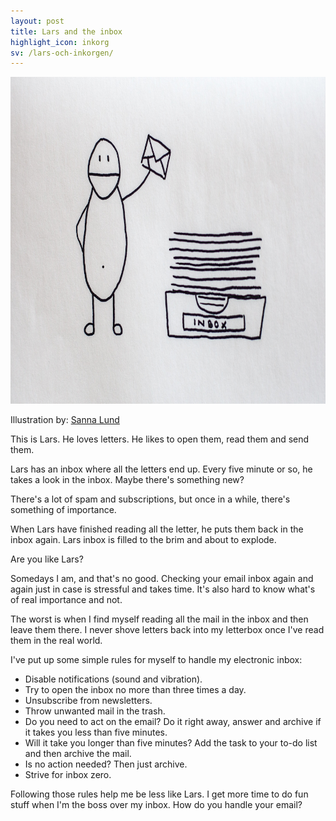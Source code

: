 ```yaml
---
layout: post
title: Lars and the inbox
highlight_icon: inkorg
sv: /lars-och-inkorgen/
---
```


<img src="/images/lars.jpg" alt="" width="930" height="523" />

Illustration by: [Sanna Lund][1]

This is Lars. He loves letters. He likes to open them, read them and send them.

Lars has an inbox where all the letters end up. Every five minute or so, he takes a look in the inbox. Maybe there's something new?

There's a lot of spam and subscriptions, but once in a while, there's something of importance.

When Lars have finished reading all the letter, he puts them back in the inbox again. Lars inbox is filled to the brim and about to explode.

Are you like Lars?

Somedays I am, and that's no good. Checking your email inbox again and again just in case is stressful and takes time. It's also hard to know what's of real importance and not.

The worst is when I find myself reading all the mail in the inbox and then leave them there. I never shove letters back into my letterbox once I've read them in the real world.

I've put up some simple rules for myself to handle my electronic inbox:

* Disable notifications (sound and vibration).
* Try to open the inbox no more than three times a day.
* Unsubscribe from newsletters.
* Throw unwanted mail in the trash.
* Do you need to act on the email? Do it right away, answer and archive if it takes you less than five minutes.
* Will it take you longer than five minutes? Add the task to your to-do list and then archive the mail.
* Is no action needed? Then just archive.
* Strive for inbox zero.

Following those rules help me be less like Lars. I get more time to do fun stuff when I'm the boss over my inbox. How do you handle your email?

[1]: https://sannalund.se
